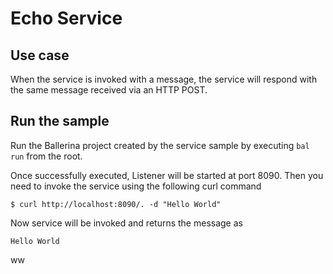 # Echo Service
## Use case
When the service is invoked with a message, the service will respond with the same message received via an HTTP POST.

## Run the sample
Run the Ballerina project created by the service sample by executing `bal run` from the root.

Once successfully executed, Listener will be started at port 8090. Then you need to invoke the service using the following curl command
```
$ curl http://localhost:8090/. -d "Hello World"
```
Now service will be invoked and returns the message as  
```
Hello World
```
ww
